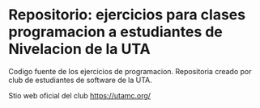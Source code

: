 # Repositorio: ejercicios para clases programacion a estudiantes de Nivelacion de la UTA
Codigo fuente de los ejercicios de programacion.
Repositoria creado por club de estudiantes de software de la UTA.

Stio web oficial del club https://utamc.org/

